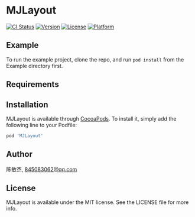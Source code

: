 # MJLayout

[![CI Status](https://img.shields.io/travis/陈敏杰/MJLayout.svg?style=flat)](https://travis-ci.org/陈敏杰/MJLayout)
[![Version](https://img.shields.io/cocoapods/v/MJLayout.svg?style=flat)](https://cocoapods.org/pods/MJLayout)
[![License](https://img.shields.io/cocoapods/l/MJLayout.svg?style=flat)](https://cocoapods.org/pods/MJLayout)
[![Platform](https://img.shields.io/cocoapods/p/MJLayout.svg?style=flat)](https://cocoapods.org/pods/MJLayout)

## Example

To run the example project, clone the repo, and run `pod install` from the Example directory first.

## Requirements

## Installation

MJLayout is available through [CocoaPods](https://cocoapods.org). To install
it, simply add the following line to your Podfile:

```ruby
pod 'MJLayout'
```

## Author

陈敏杰, 845083062@qq.com

## License

MJLayout is available under the MIT license. See the LICENSE file for more info.
